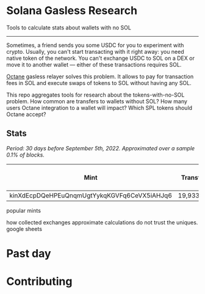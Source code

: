 # Solana Gasless Research

Tools to calculate stats about wallets with no SOL

----

Sometimes, a friend sends you some USDC for you to experiment with crypto.
Usually, you can't start transacting with it right away: you need native token of the network.
You can't exchange USDC to SOL on a DEX or move it to another wallet — either of these transactions requires SOL.

[Octane](https://github.com/solana-labs/octane) gasless relayer solves this problem. It allows to pay for transaction
fees in SOL and execute swaps of tokens to SOL without having any SOL.

This repo aggregates tools for research about the tokens-with-no-SOL problem. How common are transfers to wallets without SOL?
How many users Octane integration to a wallet will impact? Which SPL tokens should Octane accept?

## Stats

_Period: 30 days before September 5th, 2022. Approximated over a sample 0.1% of blocks._

| Mint | Transfers | Transfers to no-SOL wallets | Gasless ratio
| ---- | --------- | --------------------------- | -------------
| kinXdEcpDQeHPEuQnqmUgtYykqKGVFq6CeVX5iAHJq6 | 19,933,000 |  13,106,000 |


popular mints

how collected
exchanges
approximate calculations
do not trust the uniques.
google sheets

# Past day

# Contributing

